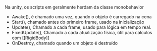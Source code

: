 Na unity, os scripts em geralmente herdam da classe monobehavior
* Awake(), é chamado uma vez, quando o objeto é carregado na cena
* Start(), chamado antes do primeiro frame, usado na inicialização
* Update(), Chamado a cada frame, usado para lógica em tempo real.
* FixedUpdate(), Chamado a cada atualização física, útil para cálculos com [[RigidBody]]
* OnDestroy, chamado quando um objeto é destruído